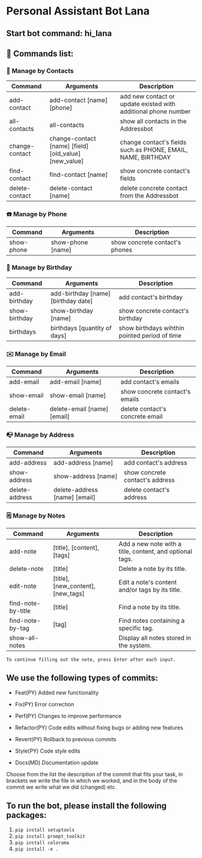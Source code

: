 # Personal Assistant Bot Lana

## Start bot command: hi_lana

## 📴 Commands list:

### 🙍 Manage by Contacts

| Command        | Arguments                                             | Description                                                    |
| -------------- | ----------------------------------------------------- | -------------------------------------------------------------- |
| add-contact    | add-contact [name] [phone]                            | add new contact or update existed with additional phone number |
| all-contacts   | all-contacts                                          | show all contacts in the Addressbot                            |
| change-contact | change-contact [name] [field] [old_value] [new_value] | change contact's fields such as PHONE, EMAIL, NAME, BIRTHDAY   |
| find-contact   | find-contact [name]                                   | show concrete contact's fields                                 |
| delete-contact | delete-contact [name]                                 | delete concrete contact from the Addressbot                    |

### ☎️ Manage by Phone

| Command    | Arguments         | Description                    |
| ---------- | ----------------- | ------------------------------ |
| show-phone | show-phone [name] | show concrete contact's phones |

### 🎂 Manage by Birthday

| Command       | Arguments                           | Description                                   |
| ------------- | ----------------------------------- | --------------------------------------------- |
| add-birthday  | add-birthday [name] [birthday date] | add contact's birthday                        |
| show-birthday | show-birthday [name]                | show concrete contact's birthday              |
| birthdays     | birthdays [quantity of days]        | show birthdays wihthin pointed period of time |

### ✉️ Manage by Email

| Command      | Arguments                   | Description                     |
| ------------ | --------------------------- | ------------------------------- |
| add-email    | add-email [name]            | add contact's emails            |
| show-email   | show-email [name]           | show concrete contact's emails  |
| delete-email | delete-email [name] [email] | delete contact's concrete email |

### 📭 Manage by Address

| Command        | Arguments                     | Description                     |
| -------------- | ----------------------------- | ------------------------------- |
| add-address    | add-address [name]            | add contact's address           |
| show-address   | show-address [name]           | show concrete contact's address |
| delete-address | delete-address [name] [email] | delete contact's address        |

### 🗒️ Manage by Notes

| Command            | Arguments                          | Description                                              |
| ------------------ | ---------------------------------- | -------------------------------------------------------- |
| add-note           | [title], [content], [tags]         | Add a new note with a title, content, and optional tags. |
| delete-note        | [title]                            | Delete a note by its title.                              |
| edit-note          | [title], [new_content], [new_tags] | Edit a note's content and/or tags by its title.          |
| find-note-by-title | [title]                            | Find a note by its title.                                |
| find-note-by-tag   | [tag]                              | Find notes containing a specific tag.                    |
| show-all-notes     |                                    | Display all notes stored in the system.                  |

`To continue filling out the note, press Enter after each input.`

## We use the following types of commits:

- Feat(PY) Added new functionality

- Fix(PY) Error correction

- Perf(PY) Changes to improve performance

- Refactor(PY) Code edits without fixing bugs or adding new features

- Revert(PY) Rollback to previous commits

- Style(PY) Code style edits

- Docs(MD) Documentation update

Choose from the list the description of the commit that fits your task, in brackets we write the file in which we worked, and in the body of the commit we write what we did (changed) etc.

## To run the bot, please install the following packages:

1. `pip install setuptools`
2. `pip install prompt_toolkit`
3. `pip install colorama`
4. `pip install -e .`

